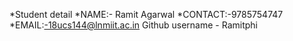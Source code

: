 *Student detail
*NAME:- Ramit Agarwal
*CONTACT:-9785754747
*EMAIL:-18ucs144@lnmiit.ac.in
Github username - Ramitphi

